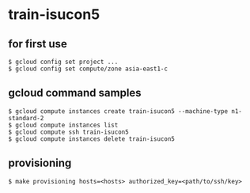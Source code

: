 train-isucon5
========================

## for first use
```
$ gcloud config set project ...
$ gcloud config set compute/zone asia-east1-c
```

## gcloud command samples

```
$ gcloud compute instances create train-isucon5 --machine-type n1-standard-2
$ gcloud compute instances list
$ gcloud compute ssh train-isucon5
$ gcloud compute instances delete train-isucon5
```

## provisioning

```
$ make provisioning hosts=<hosts> authorized_key=<path/to/ssh/key>
```

